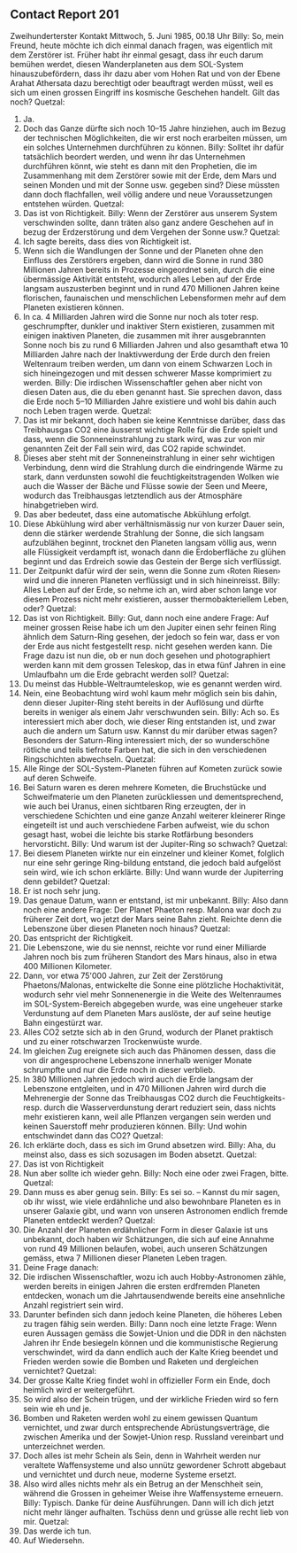 ## Contact Report 201
Zweihunderterster Kontakt
Mittwoch, 5. Juni 1985, 00.18 Uhr
Billy:
So, mein Freund, heute möchte ich dich einmal danach fragen, was eigentlich mit dem Zerstörer ist. Früher habt ihr einmal gesagt, dass ihr euch darum bemühen werdet, diesen Wanderplaneten aus dem SOL-System hinauszubefördern, dass ihr dazu aber vom Hohen Rat und von der Ebene Arahat Athersata dazu berechtigt oder beauftragt werden müsst, weil es sich um einen grossen Eingriff ins kosmische Geschehen handelt. Gilt das noch?
Quetzal:
1. Ja.
2. Doch das Ganze dürfte sich noch 10–15 Jahre hinziehen, auch im Bezug der technischen Möglichkeiten, die wir erst noch erarbeiten müssen, um ein solches Unternehmen durchführen zu können.
Billy:
Solltet ihr dafür tatsächlich beordert werden, und wenn ihr das Unternehmen durchführen könnt, wie steht es dann mit den Prophetien, die im Zusammenhang mit dem Zerstörer sowie mit der Erde, dem Mars und seinen Monden und mit der Sonne usw. gegeben sind? Diese müssten dann doch flachfallen, weil völlig andere und neue Voraussetzungen entstehen würden.
Quetzal:
3. Das ist von Richtigkeit.
Billy:
Wenn der Zerstörer aus unserem System verschwinden sollte, dann träten also ganz andere Geschehen auf in bezug der Erdzerstörung und dem Vergehen der Sonne usw.?
Quetzal:
4. Ich sagte bereits, dass dies von Richtigkeit ist.
5. Wenn sich die Wandlungen der Sonne und der Planeten ohne den Einfluss des Zerstörers ergeben, dann wird die Sonne in rund 380 Millionen Jahren bereits in Prozesse eingeordnet sein, durch die eine übermässige Aktivität entsteht, wodurch alles Leben auf der Erde langsam auszusterben beginnt und in rund 470 Millionen Jahren keine florischen, faunaischen und menschlichen Lebensformen mehr auf dem Planeten existieren können.
6. In ca. 4 Milliarden Jahren wird die Sonne nur noch als toter resp. geschrumpfter, dunkler und inaktiver Stern existieren, zusammen mit einigen inaktiven Planeten, die zusammen mit ihrer ausgebrannten Sonne noch bis zu rund 6 Milliarden Jahren und also gesamthaft etwa 10 Milliarden Jahre nach der Inaktivwerdung der Erde durch den freien Weltenraum treiben werden, um dann von einem Schwarzen Loch in sich hineingezogen und mit dessen schwerer Masse komprimiert zu werden.
Billy:
Die irdischen Wissenschaftler gehen aber nicht von diesen Daten aus, die du eben genannt hast. Sie sprechen davon, dass die Erde noch 5–10 Milliarden Jahre existiere und wohl bis dahin auch noch Leben tragen werde.
Quetzal:
7. Das ist mir bekannt, doch haben sie keine Kenntnisse darüber, dass das Treibhausgas CO2 eine äusserst wichtige Rolle für die Erde spielt und dass, wenn die Sonneneinstrahlung zu stark wird, was zur von mir genannten Zeit der Fall sein wird, das CO2 rapide schwindet.
8. Dieses aber steht mit der Sonneneinstrahlung in einer sehr wichtigen Verbindung, denn wird die Strahlung durch die eindringende Wärme zu stark, dann verdunsten sowohl die feuchtigkeitstragenden Wolken wie auch die Wasser der Bäche und Flüsse sowie der Seen und Meere, wodurch das Treibhausgas letztendlich aus der Atmosphäre hinabgetrieben wird.
9. Das aber bedeutet, dass eine automatische Abkühlung erfolgt.
10. Diese Abkühlung wird aber verhältnismässig nur von kurzer Dauer sein, denn die stärker werdende Strahlung der Sonne, die sich langsam aufzublähen beginnt, trocknet den Planeten langsam völlig aus, wenn alle Flüssigkeit verdampft ist, wonach dann die Erdoberfläche zu glühen beginnt und das Erdreich sowie das Gestein der Berge sich verflüssigt.
11. Der Zeitpunkt dafür wird der sein, wenn die Sonne zum ‹Roten Riesen› wird und die inneren Planeten verflüssigt und in sich hineinreisst.
Billy:
Alles Leben auf der Erde, so nehme ich an, wird aber schon lange vor diesem Prozess nicht mehr existieren, ausser thermobakteriellem Leben, oder?
Quetzal:
12. Das ist von Richtigkeit.
Billy:
Gut, dann noch eine andere Frage: Auf meiner grossen Reise habe ich um den Jupiter einen sehr feinen Ring ähnlich dem Saturn-Ring gesehen, der jedoch so fein war, dass er von der Erde aus nicht festgestellt resp. nicht gesehen werden kann. Die Frage dazu ist nun die, ob er nun doch gesehen und photographiert werden kann mit dem grossen Teleskop, das in etwa fünf Jahren in eine Umlaufbahn um die Erde gebracht werden soll?
Quetzal:
13. Du meinst das Hubble-Weltraumteleskop, wie es genannt werden wird.
14. Nein, eine Beobachtung wird wohl kaum mehr möglich sein bis dahin, denn dieser Jupiter-Ring steht bereits in der Auflösung und dürfte bereits in weniger als einem Jahr verschwunden sein.
Billy:
Ach so. Es interessiert mich aber doch, wie dieser Ring entstanden ist, und zwar auch die andern um Saturn usw. Kannst du mir darüber etwas sagen? Besonders der Saturn-Ring interessiert mich, der so wunderschöne rötliche und teils tiefrote Farben hat, die sich in den verschiedenen Ringschichten abwechseln.
Quetzal:
15. Alle Ringe der SOL-System-Planeten führen auf Kometen zurück sowie auf deren Schweife.
16. Bei Saturn waren es deren mehrere Kometen, die Bruchstücke und Schweifmaterie um den Planeten zurückliessen und dementsprechend, wie auch bei Uranus, einen sichtbaren Ring erzeugten, der in verschiedene Schichten und eine ganze Anzahl weiterer kleinerer Ringe eingeteilt ist und auch verschiedene Farben aufweist, wie du schon gesagt hast, wobei die leichte bis starke Rotfärbung besonders hervorsticht.
Billy:
Und warum ist der Jupiter-Ring so schwach?
Quetzal:
17. Bei diesem Planeten wirkte nur ein einzelner und kleiner Komet, folglich nur eine sehr geringe Ring-bildung entstand, die jedoch bald aufgelöst sein wird, wie ich schon erklärte.
Billy:
Und wann wurde der Jupiterring denn gebildet?
Quetzal:
18. Er ist noch sehr jung.
19. Das genaue Datum, wann er entstand, ist mir unbekannt.
Billy:
Also dann noch eine andere Frage: Der Planet Phaeton resp. Malona war doch zu früherer Zeit dort, wo jetzt der Mars seine Bahn zieht. Reichte denn die Lebenszone über diesen Planeten noch hinaus?
Quetzal:
20. Das entspricht der Richtigkeit.
21. Die Lebenszone, wie du sie nennst, reichte vor rund einer Milliarde Jahren noch bis zum früheren Standort des Mars hinaus, also in etwa 400 Millionen Kilometer.
22. Dann, vor etwa 75'000 Jahren, zur Zeit der Zerstörung Phaetons/Malonas, entwickelte die Sonne eine plötzliche Hochaktivität, wodurch sehr viel mehr Sonnenenergie in die Weite des Weltenraumes im SOL-System-Bereich abgegeben wurde, was eine ungeheuer starke Verdunstung auf dem Planeten Mars auslöste, der auf seine heutige Bahn eingestürzt war.
23. Alles CO2 setzte sich ab in den Grund, wodurch der Planet praktisch <verdurstete> und zu einer rotschwarzen Trockenwüste wurde.
24. Im gleichen Zug ereignete sich auch das Phänomen dessen, dass die von dir angesprochene Lebenszone innerhalb weniger Monate schrumpfte und nur die Erde noch in dieser verblieb.
25. In 380 Millionen Jahren jedoch wird auch die Erde langsam der Lebenszone entgleiten, und in 470 Millionen Jahren wird durch die Mehrenergie der Sonne das Treibhausgas CO2 durch die Feuchtigkeits-resp. durch die Wasserverdunstung derart reduziert sein, dass nichts mehr existieren kann, weil alle Pflanzen vergangen sein werden und keinen Sauerstoff mehr produzieren können.
Billy:
Und wohin entschwindet dann das CO2?
Quetzal:
26. Ich erklärte doch, dass es sich im Grund absetzen wird.
Billy:
Aha, du meinst also, dass es sich sozusagen im Boden absetzt.
Quetzal:
27. Das ist von Richtigkeit
28. Nun aber sollte ich wieder gehn.
Billy:
Noch eine oder zwei Fragen, bitte.
Quetzal:
29. Dann muss es aber genug sein.
Billy:
Es sei so. – Kannst du mir sagen, ob ihr wisst, wie viele erdähnliche und also bewohnbare Planeten es in unserer Galaxie gibt, und wann von unseren Astronomen endlich fremde Planeten entdeckt werden?
Quetzal:
30. Die Anzahl der Planeten erdähnlicher Form in dieser Galaxie ist uns unbekannt, doch haben wir Schätzungen, die sich auf eine Annahme von rund 49 Millionen belaufen, wobei, auch unseren Schätzungen gemäss, etwa 7 Millionen dieser Planeten Leben tragen.
31. Deine Frage danach:
32. Die irdischen Wissenschaftler, wozu ich auch Hobby-Astronomen zähle, werden bereits in einigen Jahren die ersten erdfremden Planeten entdecken, wonach um die Jahrtausendwende bereits eine ansehnliche Anzahl registriert sein wird.
33. Darunter befinden sich dann jedoch keine Planeten, die höheres Leben zu tragen fähig sein werden.
Billy:
Dann noch eine letzte Frage: Wenn euren Aussagen gemäss die Sowjet-Union und die DDR in den nächsten Jahren ihr Ende besiegeln können und die kommunistische Regierung verschwindet, wird da dann endlich auch der Kalte Krieg beendet und Frieden werden sowie die Bomben und Raketen und dergleichen vernichtet?
Quetzal:
34. Der grosse Kalte Krieg findet wohl in offizieller Form ein Ende, doch heimlich wird er weitergeführt.
35. So wird also der Schein trügen, und der wirkliche Frieden wird so fern sein wie eh und je.
36. Bomben und Raketen werden wohl zu einem gewissen Quantum vernichtet, und zwar durch entsprechende Abrüstungsverträge, die zwischen Amerika und der Sowjet-Union resp. Russland vereinbart und unterzeichnet werden.
37. Doch alles ist mehr Schein als Sein, denn in Wahrheit werden nur veraltete Waffensysteme und also unnütz gewordener Schrott abgebaut und vernichtet und durch neue, moderne Systeme ersetzt.
38. Also wird alles nichts mehr als ein Betrug an der Menschheit sein, während die Grossen in geheimer Weise ihre Waffensysteme erneuern.
Billy:
Typisch. Danke für deine Ausführungen. Dann will ich dich jetzt nicht mehr länger aufhalten. Tschüss denn und grüsse alle recht lieb von mir.
Quetzal:
39. Das werde ich tun.
40. Auf Wiedersehn.